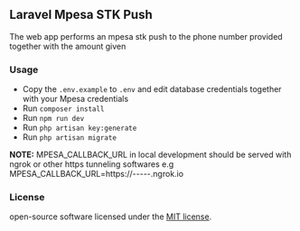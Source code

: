 ## Laravel Mpesa STK Push

The web app performs an mpesa stk push to the phone number provided together with the amount given

### Usage

-   Copy the `.env.example` to `.env` and edit database credentials together with your Mpesa credentials
-   Run `composer install`
-   Run `npm run dev`
-   Run `php artisan key:generate`
-   Run `php artisan migrate`

**NOTE:** MPESA_CALLBACK_URL in local development should be served with ngrok or other https tunneling softwares
e.g MPESA_CALLBACK_URL=https://-----.ngrok.io

### License

open-source software licensed under the [MIT license](https://opensource.org/licenses/MIT).
